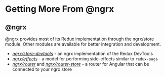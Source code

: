 # Getting More From @ngrx

## @ngrx

@ngrx provides most of its Redux implementation through the [ngrx/store](https://github.com/ngrx/store) module. Other modules are available for better integration and development.

* [_ngrx/store-devtools_](https://github.com/ngrx/store-devtools) - an ngrx implementation of the Redux DevTools
* [_ngrx/effects_](https://github.com/ngrx/effects) - a model for performing side-effects similar to `redux-saga`
* [_ngrx/router_](https://github.com/ngrx/router) and [_ngrx/router-store_](https://github.com/ngrx/router-store) - a router for Angular that can be connected to your ngrx store

